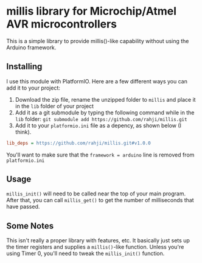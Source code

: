 # millis library for Microchip/Atmel AVR microcontrollers

This is a simple library to provide millis()-like capability without using the Arduino framework. 

## Installing

I use this module with PlatformIO. Here are a few different ways you can add it to your project:

1. Download the zip file, rename the unzipped folder to `millis` and place it in the `lib` folder of your project
2. Add it as a git submodule by typing the following command while in the `lib` folder: `git submodule add https://github.com/rahji/millis.git`
3. Add it to your `platformio.ini` file as a depency, as shown below (I think).

```ini
lib_deps = https://github.com/rahji/millis.git#v1.0.0
```

You'll want to make sure that the `framework = arduino` line is removed from `platformio.ini`

## Usage

`millis_init()` will need to be called near the top of your main program. After that, you can call `millis_get()` to get the number of milliseconds that have passed.

## Some Notes

This isn't really a proper library with features, etc. It basically just sets up the timer registers and supplies a `millis()`-like function. Unless you're using Timer 0, you'll need to tweak the `millis_init()` function.
